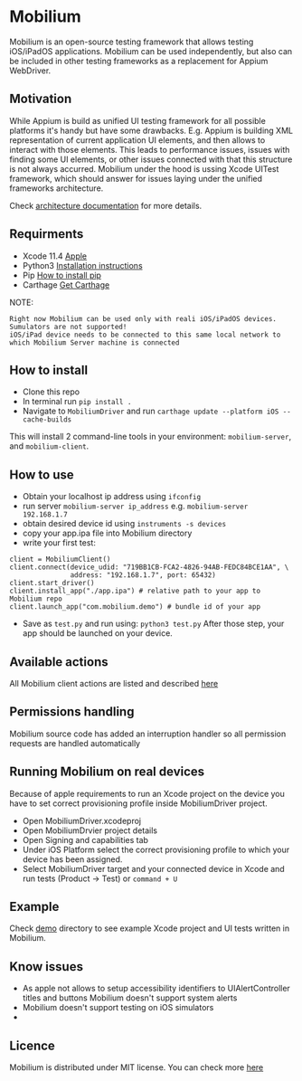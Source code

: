 # Mobilium

Mobilium is an open-source testing framework that allows testing iOS/iPadOS applications. Mobilium can be used independently, but also can be included in other testing frameworks as a replacement for Appium WebDriver.

## Motivation
While Appium is build as unified UI testing framework for all possible platforms it's handy but have some drawbacks.
E.g. Appium is building XML representation of current application UI elements, and then allows to interact with those elements.
This leads to performance issues, issues with finding some UI elements, or other issues connected with that this structure is not always accurred.
Mobilium under the hood is ussing Xcode UITest framework, which should answer for issues laying under the unified frameworks architecture.

Check [architecture documentation](Architecture.md) for more details.

## Requirments
- Xcode 11.4 [Apple](https://developer.apple.com/news/releases/?id=03032020f)
- Python3 [Installation instructions](https://docs.python-guide.org/starting/install3/osx/)
- Pip [How to install pip](https://pip.pypa.io/en/stable/installing/)
- Carthage [Get Carthage](https://github.com/Carthage/Carthage)

NOTE:
```
Right now Mobilium can be used only with reali iOS/iPadOS devices. Sumulators are not supported!
iOS/iPad device needs to be connected to this same local network to which Mobilium Server machine is connected
```

## How to install

- Clone this repo
- In terminal run `pip install .`
- Navigate to  `MobiliumDriver` and run `carthage update --platform iOS --cache-builds`

This will install 2 command-line tools in your environment: `mobilium-server`, and `mobilium-client`.

## How to use

- Obtain your localhost ip address using `ifconfig`
- run server `mobilium-server ip_address` e.g. `mobilium-server 192.168.1.7`
- obtain desired device id using `instruments -s devices`
- copy your app.ipa file into Mobilium directory
- write your first test:
```
client = MobiliumClient()
client.connect(device_udid: "719BB1CB-FCA2-4826-94AB-FEDC84BCE1AA", \
               address: "192.168.1.7", port: 65432)
client.start_driver()
client.install_app("./app.ipa") # relative path to your app to Mobilium repo
client.launch_app("com.mobilium.demo") # bundle id of your app
```
- Save as `test.py` and run using: `python3 test.py`
After those step, your app should be launched on your device.

## Available actions
All Mobilium client actions are listed and described [here](https://github.com/homersoft/Mobilium/blob/master/MobiliumClient/README.md)

## Permissions handling
Mobilium source code has added an interruption handler so all permission requests are handled automatically

## Running Mobilium on real devices

Because of apple requirements to run an Xcode project on the device you have to set correct provisioning profile inside MobiliumDriver project.
- Open MobiliumDriver.xcodeproj
- Open MobiliumDrvier project details
- Open Signing and capabilities tab
- Under iOS Platform select the correct provisioning profile to which your device has been assigned.
- Select MobiliumDriver target and your connected device in Xcode and run tests (Product -> Test) or `command + U`

## Example
Check [demo](demo) directory to see example Xcode project and UI tests written in Mobilium.

## Know issues
- As apple not allows to setup accessibility identifiers to UIAlertController titles and buttons Mobilium doesn't support system alerts
- Mobilium doesn't support testing on iOS simulators
-
## Licence
Mobilium is distributed under MIT license. You can check more [here](LICENSE.md)
